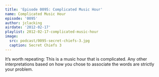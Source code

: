 ```yaml
---
title: 'Episode 0095: Complicated Music Hour'
name: Complicated Music Hour
episode: '0095'
author: jclacking
airdate: '2012-02-17'
playlist: 2012-02-17-complicated-music-hour
image:
  src: podcast/0095-secret-chiefs-3.jpg
  caption: Secret Chiefs 3
---
```

It’s worth repeating: This is a music hour that is complicated. Any other interpretations based on how you chose to associate the words are strictly your problem.
